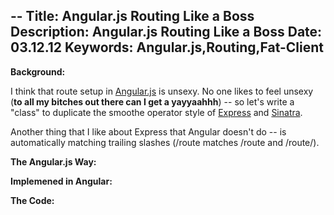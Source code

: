 --
Title: Angular.js Routing Like a Boss
Description: Angular.js Routing Like a Boss
Date: 03.12.12
Keywords: Angular.js,Routing,Fat-Client
--

**Background:**

I think that route setup in [Angular.js](http://angularjs.org) is unsexy. No one likes to feel unsexy (**to all my bitches out there can I get a yayyaahhh**) -- so let's write a "class" to duplicate the smoothe operator style of [Express](http://expressjs.com/) and [Sinatra](http://sinatrarb.com).

Another thing that I like about Express that Angular doesn't do -- is automatically matching trailing slashes (/route matches /route and /route/).

**The Angular.js Way:**

<script src="https://gist.github.com/2785552.js?file=angular_way.js"></script>

**Implemened in Angular:**

<script src="https://gist.github.com/2785552.js?file=my_way.js"></script>

**The Code:**

<script src="https://gist.github.com/2785552.js?file=implement.js"></script>
